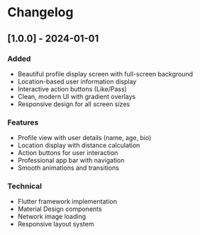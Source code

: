 # Changelog

## [1.0.0] - 2024-01-01

### Added
- Beautiful profile display screen with full-screen background
- Location-based user information display
- Interactive action buttons (Like/Pass)
- Clean, modern UI with gradient overlays
- Responsive design for all screen sizes

### Features
- Profile view with user details (name, age, bio)
- Location display with distance calculation
- Action buttons for user interaction
- Professional app bar with navigation
- Smooth animations and transitions

### Technical
- Flutter framework implementation
- Material Design components
- Network image loading
- Responsive layout system
